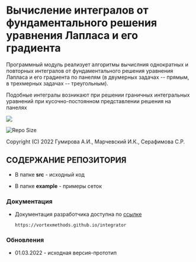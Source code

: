 Вычисление интегралов от фундаментального решения уравнения Лапласа и его градиента 
===================================================================================

Программный модуль реализует алгоритмы вычислния однократных и повторных интегралов от фундаментального решения уравнения Лапласа и его градиента по панелям (в двумерных задачах -- прямым, в трехмерных задачах -- треугольным).

Подобные интегралы возникают при решении граничных интегральных уравнений при кусочно-постоянном представлении решения на панелях

<p align="left"><img src="https://www.researchgate.net/profile/Remco-Tuinier/publication/260003113/figure/fig4/AS:289184406360103@1445958344114/Illustration-of-the-surface-mesh-applied-to-the-integral-computation-O-d-is.png"></p>

![Repo Size](https://img.shields.io/github/repo-size/vortexmethods/integrator.svg)

Copyright (C) 2022 Гумирова А.И., Марчевский И.К., Серафимова С.Р.


СОДЕРЖАНИЕ РЕПОЗИТОРИЯ
----------------------

* В папке **src** - исходный код

* В папке **example** - примеры сеток

### Документация
* Документация разработчика доступна по [ссылке](https://vortexmethods.github.io/integrator)

      https://vortexmethods.github.io/integrator

### Обновления
* 01.03.2022 - исходная версия-прототип